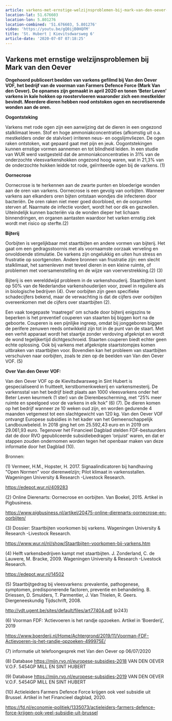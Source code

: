 ```yaml
---
article: varkens-met-ernstige-welzijnsproblemen-bij-mark-van-den-oever-farmers-defence-force
location-lat: 51.676603
location-lon: 5.801276
location-combined: '51.676603, 5.801276'
video: 'https://youtu.be/gQ0ijB0HQFM'
title: 'St. Hubert | Kievitsdwarsweg 6'
article-date: '2020-07-07 07:18:25'
---
```


Varkens met ernstige welzijnsproblemen bij Mark van den Oever
-------------------------------------------------------------

**Ongehoord publiceert beelden van varkens gefilmd bij Van den Oever VOF, het bedrijf van de voorman van Farmers Defence Force (Mark Van den Oever). De opnames zijn gemaakt in april 2020 en tonen ‘Beter Leven’ varkens in kale hokken op roostervloeren waaronder zich een mestkelder bevindt. Meerdere dieren hebben rood ontstoken ogen en necrotiserende wonden aan de oren.**

**Oogontsteking**

Varkens met rode ogen zijn een aanwijzing dat de dieren in een ongezond stalklimaat leven. Stof en hoge ammoniakconcentraties (afkomstig uit o.a. mestkelders onder de stalvloer) irriteren neus- en oogslijmvliezen. De ogen raken ontstoken, wat gepaard gaat met pijn en jeuk. Oogontstekingen kunnen ernstige vormen aannemen en tot blindheid leiden. In een studie van WUR werd vastgesteld dat de ammoniakconcentraties in 31% van de onderzochte vleesvarkenshokken ongezond hoog waren, wat in 21,3% van de onderzochte hokken leidde tot rode, geïrriteerde ogen bij de varkens. (1)

**Oornecrose**

Oornecrose is te herkennen aan de zwarte punten en bloederige wonden aan de oren van varkens. Oornecrose is een gevolg van oorbijten. Wanneer varkens aan elkanders oren bijten ontstaan wondjes die infecteren door bacteriën. De oren raken niet meer goed doorbloed, en de oorpunten sterven af. Naarmate de infectie vordert, wordt het oor dik en gezwollen. Uiteindelijk kunnen bacteriën via de wonden dieper het lichaam binnendringen, en organen aantasten waardoor het varken ernstig ziek wordt met risico op sterfte.(2)

**Bijterij**

Oorbijten is vergelijkbaar met staartbijten en andere vormen van bijterij. Het gaat om een gedragsstoornis met als voornaamste oorzaak verveling en onvoldoende stimulatie. De varkens zijn ongelukkig en uiten hun stress en frustratie op soortgenoten. Andere bronnen van frustratie zijn: een slecht stalklimaat, het samenleven met teveel dieren in een kleine ruimte, of problemen met voersamenstelling en de wijze van voerverstrekking.(2) (3)

Bijterij is een werelddwijd probleem in de varkenshouderij. Staartbijten komt op 50% van de Nederlandse varkenshouderijen voor, zowel in reguliere als in biologische bedrijven (4). Over oorbijten zijn geen specifieke schadecijfers bekend, maar de verwachting is dat de cijfers over oorbijten overeenkomen met de cijfers over staartbijten (2).

Een vaak toegepaste ‘maatregel’ om schade door bijterij enigszins te beperken is het preventief couperen van staarten bij biggen kort na de geboorte. Couperen is een pijnlijke ingreep, omdat bij jonggeboren biggen de perifere zenuwen reeds ontwikkeld zijn tot in de punt van de staart. Met een verhit apparaat wordt het staartje zonder verdoving afgeknipt en wordt de wond tegelijkertijd dichtgeschroeid. Staarten couperen biedt echter geen echte oplossing. Ook bij varkens met afgeknipte staartstompjes komen uitbraken van staartbijten voor. Bovendien kan het probleem van staartbijten verschuiven naar oorbijten, zoals te zien op de beelden van Van den Oever VOF. (5)

**Over Van den Oever VOF:**

Van den Oever VOF op de Kievitsdwarsweg in Sint Hubert is gespecialiseerd in fruitteelt, kerstbomenkwekerij en varkensmesterij. De varkensstal van het bedrijf biedt plaats aan 1000 vleesvarkens onder het Beter Leven keurmerk (1 ster) van de Dierenbescherming, met “25% meer ruimte en speelgoed voor de varkens in elk hok” (6) (7). De dieren komen op het bedrijf wanneer ze 10 weken oud zijn, en worden gedurende 4 maanden vetgemest tot een slachtgewicht van 120 kg. Van den Oever VOF ontvangt Europese subsidies in het kader van het Gemeenschappelijk Landbouwbeleid. In 2018 ging het om 25.592,43 euro en in 2019 om 29.061,93 euro. Tegenover het Financieel Dagblad stelden FDF-bestuurders dat de door RVO gepubliceerde subsidiebedragen ‘onjuist’ waren, en dat er stappen zouden ondernomen worden tegen het openbaar maken van deze informatie door het Dagblad (10).

Bronnen:

(1) Vermeer, H.M., Hopster, H. 2017. Signaalindicatoren bij handhaving "Open Normen" voor dierenwelzijn; Pilot klimaat in varkensstallen. Wageningen University &amp; Research -Livestock Research.

<https://edepot.wur.nl/409283>

 (2) Online Dierenarts: Oornecrose en oorbijten. Van Boekel, 2015. Artikel in Pigbusiness.

<https://www.pigbusiness.nl/artikel/20475-online-dierenarts-oornecrose-en-oorbijten/>

(3) Dossier: Staartbijten voorkomen bij varkens. Wageningen University &amp; Research -Livestock Research.

<https://www.wur.nl/nl/show/Staartbijten-voorkomen-bij-varkens.htm>

(4) Helft varkensbedrijven kampt met staartbijten. J. Zonderland, C. de Lauwere, M. Bracke, 2009. Wageningen University &amp; Research -Livestock Research.

<https://edepot.wur.nl/14502>

(5) Staartbijtgedrag bij vleesvarkens: prevalentie, pathogenese, symptomen, predisponerende factoren, preventie en behandeling. B. Driessen, D. Smulders, T. Parmentier, J. Van Thielen, R. Geers. Diergeneeskundig Tijdschrift, 2008.

<http://vdt.ugent.be/sites/default/files/art77404.pdf> (p243)

(6) Voorman FDF: ‘Actievoeren is het randje opzoeken. Artikel in ‘Boerderij’, 2019

<https://www.boerderij.nl/Home/Achtergrond/2019/11/Voorman-FDF-Actievoeren-is-het-randje-opzoeken-499975E/>

(7) informatie uit telefoongesprek met Van den Oever op 06/07/2020

(8) Database <https://mijn.rvo.nl/europese-subsidies-2018> VAN DEN OEVER V.O.F. 5454GP MILL EN SINT HUBERT

(9) Database <https://mijn.rvo.nl/europese-subsidies-2019> VAN DEN OEVER V.O.F. 5454GP MILL EN SINT HUBERT

(10) Actieleiders Farmers Defence Force krijgen ook veel subsidie uit Brussel. Artikel in het Financieel dagblad, 2020.

<https://fd.nl/economie-politiek/1335073/actieleiders-farmers-defence-force-krijgen-ook-veel-subsidie-uit-brussel>